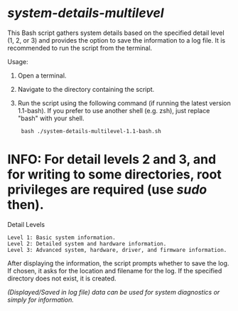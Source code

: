 # *system-details-multilevel* 

This Bash script gathers system details based on the specified detail level (1, 2, or 3) and provides the option to save the information to a log file. It is recommended to run the script from the terminal.

Usage:

1. Open a terminal.
2. Navigate to the directory containing the script.
3. Run the script using the following command (if running the latest version 1.1-bash). If you prefer to use another shell (e.g. zsh), just replace "bash" with your shell.

        bash ./system-details-multilevel-1.1-bash.sh

# INFO: For detail levels 2 and 3, and for writing to some directories, root privileges are required (use *sudo* then).

Detail Levels

    Level 1: Basic system information.
    Level 2: Detailed system and hardware information.
    Level 3: Advanced system, hardware, driver, and firmware information.

After displaying the information, the script prompts whether to save the log. If chosen, it asks for the location and filename for the log. If the specified directory does not exist, it is created.

*(Displayed/Saved in log file) data can be used for system diagnostics or simply for information.*
